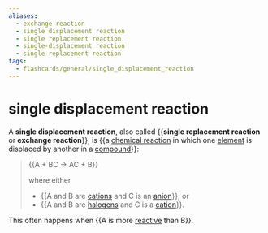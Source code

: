 ```yaml
---
aliases:
  - exchange reaction
  - single displacement reaction
  - single replacement reaction
  - single-displacement reaction
  - single-replacement reaction
tags:
  - flashcards/general/single_displacement_reaction
---
```


# single displacement reaction

A __single displacement reaction__, also called {{__single replacement reaction__ or __exchange reaction__}}, is {{a [chemical reaction](chemical%20reaction.md) in which one [element](chemical%20element.md) is displaced by another in a [compound](chemical%20compound.md)}}: <!--SR:!2024-05-28,280,290!2024-02-05,189,250-->

> {{A + BC → AC + B}}
>
> where either
> - {{$\text{A}$ and $\text{B}$ are [cations](ion.md) and $\text{C}$ is an [anion](ion.md)}}; or
> - {{$\text{A}$ and $\text{B}$ are [halogens](halogen.md) and $\text{C}$ is a [cation](ion.md)}}. <!--SR:!2024-01-29,80,282-->

This often happens when {{$\text{A}$ is more [reactive](reactivity%20(chemistry).md) than $\text{B}$}}. <!--SR:!2024-05-24,322,330-->
